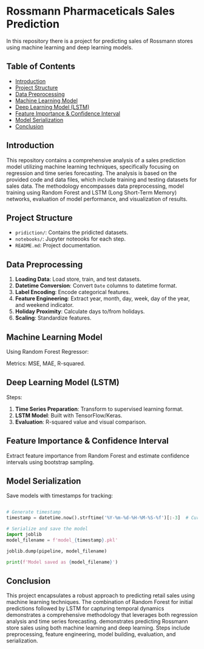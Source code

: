 # Rossmann Pharmaceticals Sales Prediction

In this repository there is a project for predicting sales of Rossmann stores using machine learning and deep learning models.

## Table of Contents

- [Introduction](#introduction)
- [Project Structure](#project-structure)
- [Data Preprocessing](#data-preprocessing)
- [Machine Learning Model](#machine-learning-model)
- [Deep Learning Model (LSTM)](#deep-learning-model-lstm)
- [Feature Importance & Confidence Interval](#feature-importance--confidence-interval)
- [Model Serialization](#model-serialization)
- [Conclusion](#conclusion)

## Introduction

This repository contains a comprehensive analysis of a sales prediction model utilizing machine learning techniques, specifically focusing on regression and time series forecasting. The analysis is based on the provided code and data files, which include training and testing datasets for sales data. The methodology encompasses data preprocessing, model training using Random Forest and LSTM (Long Short-Term Memory) networks, evaluation of model performance, and visualization of results.

## Project Structure

- `pridiction/`: Contains the pridicted datasets.
- `notebooks/`: Jupyter noteooks for each step.
- `README.md`: Project documentation.

## Data Preprocessing

1. **Loading Data**: Load store, train, and test datasets.
2. **Datetime Conversion**: Convert `Date` columns to datetime format.
3. **Label Encoding**: Encode categorical features.
4. **Feature Engineering**: Extract year, month, day, week, day of the year, and weekend indicator.
5. **Holiday Proximity**: Calculate days to/from holidays.
6. **Scaling**: Standardize features.

## Machine Learning Model

Using Random Forest Regressor:

Metrics: MSE, MAE, R-squared.

## Deep Learning Model (LSTM)

Steps:

1. **Time Series Preparation**: Transform to supervised learning format.
2. **LSTM Model**: Built with TensorFlow/Keras.
3. **Evaluation**: R-squared value and visual comparison.

## Feature Importance & Confidence Interval

Extract feature importance from Random Forest and estimate confidence intervals using bootstrap sampling.

## Model Serialization

Save models with timestamps for tracking:

```python

# Generate timestamp
timestamp = datetime.now().strftime('%Y-%m-%d-%H-%M-%S-%f')[:-3]  # Current timestamp in format YYYY-MM-DD-HH-MM-SS-MS

# Serialize and save the model
import joblib
model_filename = f'model_{timestamp}.pkl'

joblib.dump(pipeline, model_filename)

print(f'Model saved as {model_filename}')
```

## Conclusion

This project encapsulates a robust approach to predicting retail sales using machine learning techniques. The combination of Random Forest for initial predictions followed by LSTM for capturing temporal dynamics demonstrates a comprehensive methodology that leverages both regression analysis and time series forecasting. demonstrates predicting Rossmann store sales using both machine learning and deep learning. Steps include preprocessing, feature engineering, model building, evaluation, and serialization.
